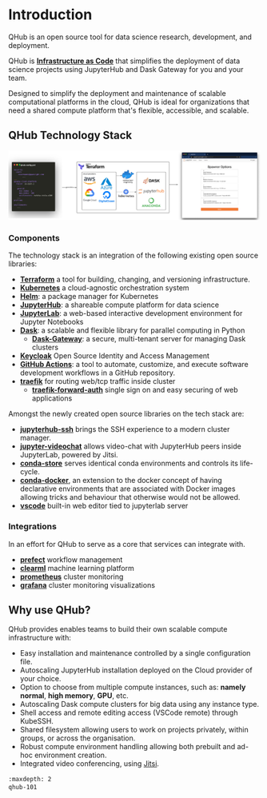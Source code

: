 # Introduction

QHub is an open source tool for data science research, development, and deployment.

QHub is [**Infrastructure as Code**](https://en.wikipedia.org/wiki/Infrastructure_as_code) that simplifies the deployment of data science projects using JupyterHub and Dask Gateway
for you and your team.

Designed to simplify the deployment and maintenance of scalable computational platforms in the cloud, QHub is ideal for organizations that need a shared compute platform that's
flexible, accessible, and scalable.

## QHub Technology Stack

![High-level illustration of QHub architecture](../images/qhub-cloud_architecture.png)

### Components

The technology stack is an integration of the following existing open source libraries:

- [**Terraform**](https://www.terraform.io/intro/index.html) a tool for building, changing, and versioning infrastructure.
- [**Kubernetes**](https://kubernetes.io/docs/home/) a cloud-agnostic orchestration system
- [**Helm**](https://helm.sh/): a package manager for Kubernetes
- [**JupyterHub**](https://jupyter.org/hub): a shareable compute platform for data science
- [**JupyterLab**](https://jupyterlab.readthedocs.io/en/stable/): a web-based interactive development environment for Jupyter Notebooks
- [**Dask**](https://docs.dask.org/en/latest/): a scalable and flexible library for parallel computing in Python
  - [**Dask-Gateway**](https://gateway.dask.org/): a secure, multi-tenant server for managing Dask clusters
- [**Keycloak**](https://www.keycloak.org/) Open Source Identity and Access Management
- [**GitHub Actions**](https://docs.github.com/en/actions): a tool to automate, customize, and execute software development workflows in a GitHub repository.
- [**traefik**](https://traefik.io/) for routing web/tcp traffic inside cluster
  - [**traefik-forward-auth**](https://github.com/thomseddon/traefik-forward-auth) single sign on and easy securing of web applications

Amongst the newly created open source libraries on the tech stack are:

- [**jupyterhub-ssh**](https://github.com/yuvipanda/jupyterhub-ssh) brings the SSH experience to a modern cluster manager.
- [**jupyter-videochat**](https://github.com/yuvipanda/jupyter-videochat) allows video-chat with JupyterHub peers inside JupyterLab, powered by Jitsi.
- [**conda-store**](https://github.com/quansight/conda-store) serves identical conda environments and controls its life-cycle.
- [**conda-docker**](https://github.com/conda-incubator/conda-docker), an extension to the docker concept of having declarative environments that are associated with Docker images
  allowing tricks and behaviour that otherwise would not be allowed.
- [**vscode**](https://github.com/cdr/code-server) built-in web editor tied to jupyterlab server

### Integrations

In an effort for QHub to serve as a core that services can integrate with.

- [**prefect**](https://www.prefect.io/) workflow management
- [**clearml**](https://clear.ml/) machine learning platform
- [**prometheus**](https://prometheus.io/) cluster monitoring
- [**grafana**](https://grafana.com/) cluster monitoring visualizations

## Why use QHub?

QHub provides enables teams to build their own scalable compute infrastructure with:

- Easy installation and maintenance controlled by a single configuration file.
- Autoscaling JupyterHub installation deployed on the Cloud provider of your choice.
- Option to choose from multiple compute instances, such as: **namely normal**, **high memory**, **GPU**, etc.
- Autoscaling Dask compute clusters for big data using any instance type.
- Shell access and remote editing access (VSCode remote) through KubeSSH.
- Shared filesystem allowing users to work on projects privately, within groups, or across the organisation.
- Robust compute environment handling allowing both prebuilt and ad-hoc environment creation.
- Integrated video conferencing, using [Jitsi](https://meet.jit.si/).

```{toctree}
:maxdepth: 2
qhub-101
```
